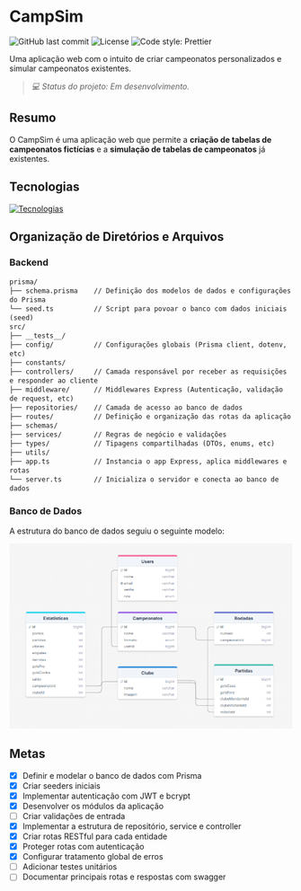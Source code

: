 # CampSim
![GitHub last commit](https://img.shields.io/github/last-commit/Suricato-Conquistador/CampSim)
![License](https://img.shields.io/github/license/Suricato-Conquistador/CampSim)
![Code style: Prettier](https://img.shields.io/badge/code_style-prettier-ff69b4.svg?logo=prettier)

Uma aplicação web com o intuito de criar campeonatos personalizados e simular campeonatos existentes.

>_💻 Status do projeto: Em desenvolvimento._

## Resumo
O CampSim é uma aplicação web que permite a **criação de tabelas de campeonatos fictícias** e a **simulação de tabelas de campeonatos** já existentes.

## Tecnologias
[![Tecnologias](https://skillicons.dev/icons?i=ts,prisma,express,postgres)]([https://skillicons.dev](https://skillicons.dev))

<!-- 

![GitHub issues](https://img.shields.io/github/issues/Suricato-Conquistador/CampSim)
![GitHub pull requests](https://img.shields.io/github/issues-pr/Suricato-Conquistador/CampSim)

## Instalação
## Uso

## API - Swagger

## Versionamento
-->

## Organização de Diretórios e Arquivos

### Backend

```
prisma/
├── schema.prisma    // Definição dos modelos de dados e configurações do Prisma
└── seed.ts          // Script para povoar o banco com dados iniciais (seed)
src/
├── __tests__/      
├── config/          // Configurações globais (Prisma client, dotenv, etc)
├── constants/       
├── controllers/     // Camada responsável por receber as requisições e responder ao cliente
├── middleware/      // Middlewares Express (Autenticação, validação de request, etc)
├── repositories/    // Camada de acesso ao banco de dados
├── routes/          // Definição e organização das rotas da aplicação
├── schemas/
├── services/        // Regras de negócio e validações
├── types/           // Tipagens compartilhadas (DTOs, enums, etc)
├── utils/
├── app.ts           // Instancia o app Express, aplica middlewares e rotas
└── server.ts        // Inicializa o servidor e conecta ao banco de dados
```

### Banco de Dados

A estrutura do banco de dados seguiu o seguinte modelo:

![Modelo Logico](./docs/LogicModel.PNG)

## Metas
- [X] Definir e modelar o banco de dados com Prisma
- [X] Criar seeders iniciais
- [X] Implementar autenticação com JWT e bcrypt
- [X] Desenvolver os módulos da aplicação
- [ ] Criar validações de entrada
- [X] Implementar a estrutura de repositório, service e controller
- [X] Criar rotas RESTful para cada entidade
- [X] Proteger rotas com autenticação
- [X] Configurar tratamento global de erros
- [ ] Adicionar testes unitários
- [ ] Documentar principais rotas e respostas com swagger
